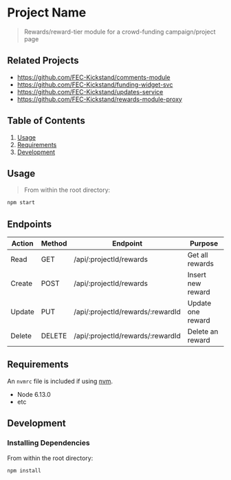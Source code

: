 # Project Name

> Rewards/reward-tier module for a crowd-funding campaign/project page

## Related Projects

  - https://github.com/FEC-Kickstand/comments-module
  - https://github.com/FEC-Kickstand/funding-widget-svc
  - https://github.com/FEC-Kickstand/updates-service
  - https://github.com/FEC-Kickstand/rewards-module-proxy

## Table of Contents

1. [Usage](#Usage)
1. [Requirements](#requirements)
1. [Development](#development)

## Usage

> From within the root directory:
```sh
npm start
```

## Endpoints
| Action    | Method | Endpoint                                                       | Purpose           |
|-----------|--------|----------------------------------------------------------------|-------------------|
| Read      | GET    | /api/:projectId/rewards                                        | Get all rewards   |
| Create    | POST   | /api/:projectId/rewards                                        | Insert new reward |
| Update    | PUT    | /api/:projectId/rewards/:rewardId                              | Update one reward |
| Delete    | DELETE | /api/:projectId/rewards/:rewardId                              | Delete an reward  |

## Requirements

An `nvmrc` file is included if using [nvm](https://github.com/creationix/nvm).

- Node 6.13.0
- etc

## Development

### Installing Dependencies

From within the root directory:

```sh
npm install
```

